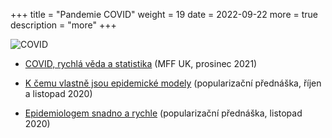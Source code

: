 +++
title = "Pandemie COVID"
weight = 19
date = 2022-09-22
more = true
description = "more"
+++

<base target="_blank">

![COVID](/images/covid.jpg)

- [COVID, rychlá věda a statistika](https://www2.karlin.mff.cuni.cz/~hlubinka/beseda/soubory/Smid_20211201.mp4) (MFF UK, prosinec 2021)


<!-- more -->

- [K čemu vlastně jsou epidemické modely](https://youtu.be/XEDxQQkcjdY) (popularizační přednáška, říjen a listopad 2020)


- [Epidemiologem snadno a rychle](https://youtu.be/yRxe-QycdUE) (popularizační přednáška, listopad 2020)

